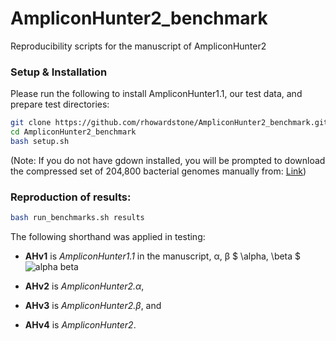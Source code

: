 # AmpliconHunter2_benchmark
Reproducibility scripts for the manuscript of AmpliconHunter2

### Setup & Installation

Please run the following to install AmpliconHunter1.1, our test data, and prepare test directories:

```bash
git clone https://github.com/rhowardstone/AmpliconHunter2_benchmark.git
cd AmpliconHunter2_benchmark
bash setup.sh
```
(Note: If you do not have gdown installed, you will be prompted to download the compressed set of 204,800 bacterial genomes manually from: [Link](https://drive.google.com/file/d/1Nt7MjwfL3pIa5Axa3I2z3xoO2Ait_ito/view?usp=drive_link))

### Reproduction of results:
```bash
bash run_benchmarks.sh results
```

The following shorthand was applied in testing:
 - **AHv1** is *AmpliconHunter1.1* in the manuscript,
&alpha;, &beta;
$ \alpha, \beta $
![alpha beta](https://latex.codecogs.com/svg.latex?\alpha+\beta)

- **AHv2** is *AmpliconHunter2.$\alpha$*,

- **AHv3** is *AmpliconHunter2.$\beta$*, and

- **AHv4** is *AmpliconHunter2*.


